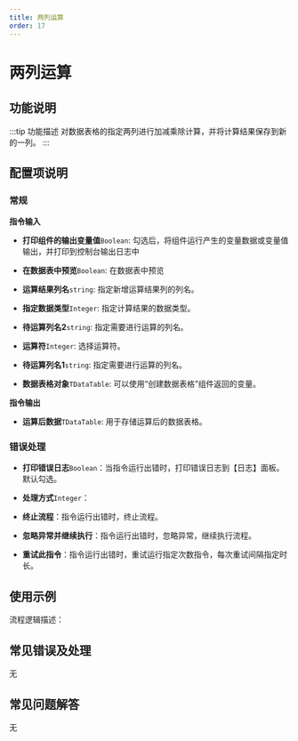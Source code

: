 ```yaml
---
title: 两列运算
order: 17
---
```


# 两列运算

## 功能说明

:::tip 功能描述
对数据表格的指定两列进行加减乘除计算，并将计算结果保存到新的一列。
:::

## 配置项说明

### 常规

**指令输入**

- **打印组件的输出变量值**`Boolean`: 勾选后，将组件运行产生的变量数据或变量值输出，并打印到控制台输出日志中

- **在数据表中预览**`Boolean`: 在数据表中预览

- **运算结果列名**`string`: 指定新增运算结果列的列名。

- **指定数据类型**`Integer`: 指定计算结果的数据类型。

- **待运算列名2**`string`: 指定需要进行运算的列名。

- **运算符**`Integer`: 选择运算符。

- **待运算列名1**`string`: 指定需要进行运算的列名。

- **数据表格对象**`TDataTable`: 可以使用“创建数据表格”组件返回的变量。


**指令输出**

- **运算后数据**`TDataTable`: 用于存储运算后的数据表格。

### 错误处理

- **打印错误日志**`Boolean`：当指令运行出错时，打印错误日志到【日志】面板。默认勾选。

- **处理方式**`Integer`：

 - **终止流程**：指令运行出错时，终止流程。

 - **忽略异常并继续执行**：指令运行出错时，忽略异常，继续执行流程。

 - **重试此指令**：指令运行出错时，重试运行指定次数指令，每次重试间隔指定时长。

## 使用示例

流程逻辑描述：

## 常见错误及处理

无

## 常见问题解答

无

